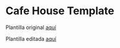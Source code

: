 # Cafe House Template


Plantilla original [aquí](https://templatemo.com/tm-466-cafe-house)

Plantilla editada [aquí](https://appcomercialgroup.github.io/demo-cafeteria/)